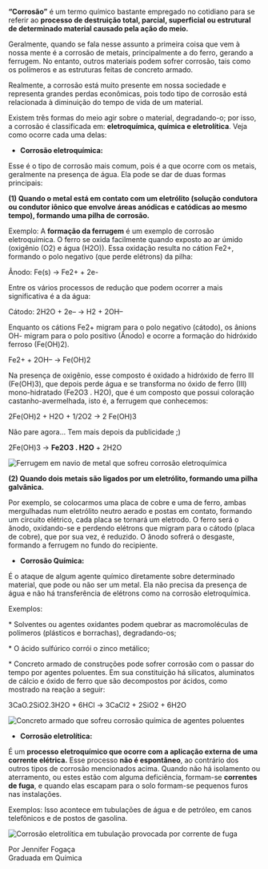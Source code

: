 **“Corrosão”** é um termo químico bastante empregado no cotidiano para se referir ao **processo de destruição total, parcial, superficial ou estrutural de determinado material causado pela ação do meio.**

Geralmente, quando se fala nesse assunto a primeira coisa que vem à nossa mente é a corrosão de metais, principalmente a do ferro, gerando a ferrugem. No entanto, outros materiais podem sofrer corrosão, tais como os polímeros e as estruturas feitas de concreto armado.

Realmente, a corrosão está muito presente em nossa sociedade e representa grandes perdas econômicas, pois todo tipo de corrosão está relacionada à diminuição do tempo de vida de um material.

Existem três formas do meio agir sobre o material, degradando-o; por isso, a corrosão é classificada em: **eletroquímica, química e eletrolítica**. Veja como ocorre cada uma delas:

+   **Corrosão eletroquímica:**

Esse é o tipo de corrosão mais comum, pois é a que ocorre com os metais, geralmente na presença de água. Ela pode se dar de duas formas principais:

**(1) Quando o metal está em contato com um eletrólito (solução condutora ou condutor iônico que envolve áreas anódicas e catódicas ao mesmo tempo), formando uma pilha de corrosão.**

Exemplo: A **formação da ferrugem** é um exemplo de corrosão eletroquímica. O ferro se oxida facilmente quando exposto ao ar úmido (oxigênio (O2) e água (H2O)). Essa oxidação resulta no cátion Fe2+, formando o polo negativo (que perde elétrons) da pilha:

Ânodo: Fe(s) → Fe2+ + 2e\-

Entre os vários processos de redução que podem ocorrer a mais significativa é a da água:

Cátodo: 2H2O + 2e– → H2 + 2OH–

Enquanto os cátions Fe2+ migram para o polo negativo (cátodo), os ânions OH\- migram para o polo positivo (Ânodo) e ocorre a formação do hidróxido ferroso (Fe(OH)2).

Fe2+ \+ 2OH– → Fe(OH)2

Na presença de oxigênio, esse composto é oxidado a hidróxido de ferro III (Fe(OH)3), que depois perde água e se transforma no óxido de ferro (III) mono-hidratado (Fe2O3 . H2O), que é um composto que possui coloração castanho-avermelhada, isto é, a ferrugem que conhecemos:

2Fe(OH)2 + H2O + 1/2O2 → 2 Fe(OH)3

Não pare agora... Tem mais depois da publicidade ;)

2Fe(OH)3 → **Fe2O3 . H2O** + 2H2O

![Ferrugem em navio de metal que sofreu corrosão eletroquímica](https://s2.static.brasilescola.uol.com.br/img/2013/01/ferrugem%20bre.jpg "Ferrugem")

**(2) Quando dois metais são ligados por um eletrólito, formando uma pilha galvânica.**

Por exemplo, se colocarmos uma placa de cobre e uma de ferro, ambas mergulhadas num eletrólito neutro aerado e postas em contato, formando um circuito elétrico, cada placa se tornará um eletrodo. O ferro será o ânodo, oxidando-se e perdendo elétrons que migram para o cátodo (placa de cobre), que por sua vez, é reduzido. O ânodo sofrerá o desgaste, formando a ferrugem no fundo do recipiente.

+   **Corrosão Química:**

É o ataque de algum agente químico diretamente sobre determinado material, que pode ou não ser um metal. Ela não precisa da presença de água e não há transferência de elétrons como na corrosão eletroquímica.

Exemplos:

\* Solventes ou agentes oxidantes podem quebrar as macromoléculas de polímeros (plásticos e borrachas), degradando-os;

\* O ácido sulfúrico corrói o zinco metálico;

\* Concreto armado de construções pode sofrer corrosão com o passar do tempo por agentes poluentes. Em sua constituição há silicatos, aluminatos de cálcio e óxido de ferro que são decompostos por ácidos, como mostrado na reação a seguir:

3CaO.2SiO2.3H2O + 6HCl → 3CaCl2 + 2SiO2 + 6H2O

![Concreto armado que sofreu corrosão química de agentes poluentes](https://s2.static.brasilescola.uol.com.br/img/2013/01/corrosao-quimica.jpg "Corrosão química")

+   **Corrosão eletrolítica:**

É um **processo eletroquímico que ocorre com a aplicação externa de uma corrente elétrica.** Esse processo **não é espontâneo**, ao contrário dos outros tipos de corrosão mencionados acima. Quando não há isolamento ou aterramento, ou estes estão com alguma deficiência, formam-se **correntes de fuga**, e quando elas escapam para o solo formam-se pequenos furos nas instalações.

Exemplos: Isso acontece em tubulações de água e de petróleo, em canos telefônicos e de postos de gasolina.

![Corrosão eletrolítica em tubulação provocada por corrente de fuga](https://s3.static.brasilescola.uol.com.br/img/2013/01/corrosao-eletrolitica.jpg "Corrosão eletrolítica")

  
Por Jennifer Fogaça  
Graduada em Química